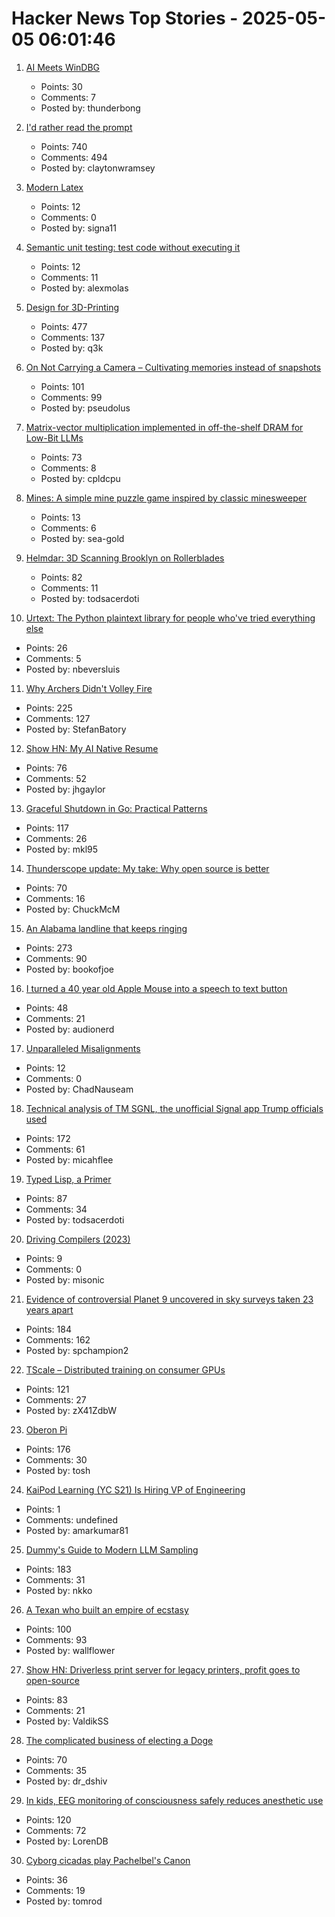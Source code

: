 # Hacker News Top Stories - 2025-05-05 06:01:46

1. [AI Meets WinDBG](https://svnscha.de/posts/ai-meets-windbg/)
   - Points: 30
   - Comments: 7
   - Posted by: thunderbong

2. [I'd rather read the prompt](https://claytonwramsey.com/blog/prompt/)
   - Points: 740
   - Comments: 494
   - Posted by: claytonwramsey

3. [Modern Latex](https://github.com/mrkline/modern-latex)
   - Points: 12
   - Comments: 0
   - Posted by: signa11

4. [Semantic unit testing: test code without executing it](https://www.alexmolas.com/2025/04/09/semantic-unit-testing.html)
   - Points: 12
   - Comments: 11
   - Posted by: alexmolas

5. [Design for 3D-Printing](https://blog.rahix.de/design-for-3d-printing/)
   - Points: 477
   - Comments: 137
   - Posted by: q3k

6. [On Not Carrying a Camera – Cultivating memories instead of snapshots](https://hedgehogreview.com/issues/after-neoliberalism/articles/on-not-carrying-a-camera)
   - Points: 101
   - Comments: 99
   - Posted by: pseudolus

7. [Matrix-vector multiplication implemented in off-the-shelf DRAM for Low-Bit LLMs](https://arxiv.org/abs/2503.23817)
   - Points: 73
   - Comments: 8
   - Posted by: cpldcpu

8. [Mines: A simple mine puzzle game inspired by classic minesweeper](https://stefan-oltmann.de/mines/)
   - Points: 13
   - Comments: 6
   - Posted by: sea-gold

9. [Helmdar: 3D Scanning Brooklyn on Rollerblades](https://owentrueblood.com/blog/2025/05/04/helmdar/)
   - Points: 82
   - Comments: 11
   - Posted by: todsacerdoti

10. [Urtext: The Python plaintext library for people who've tried everything else](https://urtext.co/)
   - Points: 26
   - Comments: 5
   - Posted by: nbeversluis

11. [Why Archers Didn't Volley Fire](https://acoup.blog/2025/05/02/collections-why-archers-didnt-volley-fire/)
   - Points: 225
   - Comments: 127
   - Posted by: StefanBatory

12. [Show HN: My AI Native Resume](https://ai.jakegaylor.com/)
   - Points: 76
   - Comments: 52
   - Posted by: jhgaylor

13. [Graceful Shutdown in Go: Practical Patterns](https://victoriametrics.com/blog/go-graceful-shutdown/index.html)
   - Points: 117
   - Comments: 26
   - Posted by: mkl95

14. [Thunderscope update: My take: Why open source is better](https://www.crowdsupply.com/eevengers/thunderscope/updates/revving-up-for-production)
   - Points: 70
   - Comments: 16
   - Posted by: ChuckMcM

15. [An Alabama landline that keeps ringing](https://oxfordamerican.org/oa-now/the-alabama-landline-that-keeps-ringing)
   - Points: 273
   - Comments: 90
   - Posted by: bookofjoe

16. [I turned a 40 year old Apple Mouse into a speech to text button](https://workshop.cjpais.com/projects/handy-m0100)
   - Points: 48
   - Comments: 21
   - Posted by: audionerd

17. [Unparalleled Misalignments](https://rickiheicklen.com/unparalleled-misalignments.html)
   - Points: 12
   - Comments: 0
   - Posted by: ChadNauseam

18. [Technical analysis of TM SGNL, the unofficial Signal app Trump officials used](https://micahflee.com/tm-sgnl-the-obscure-unofficial-signal-app-mike-waltz-uses-to-text-with-trump-officials/)
   - Points: 172
   - Comments: 61
   - Posted by: micahflee

19. [Typed Lisp, a Primer](https://alhassy.com/TypedLisp.html)
   - Points: 87
   - Comments: 34
   - Posted by: todsacerdoti

20. [Driving Compilers (2023)](https://fabiensanglard.net/dc/index.php)
   - Points: 9
   - Comments: 0
   - Posted by: misonic

21. [Evidence of controversial Planet 9 uncovered in sky surveys taken 23 years apart](https://www.space.com/astronomy/solar-system/evidence-of-controversial-planet-9-uncovered-in-sky-surveys-taken-23-years-apart)
   - Points: 184
   - Comments: 162
   - Posted by: spchampion2

22. [TScale – Distributed training on consumer GPUs](https://github.com/Foreseerr/TScale)
   - Points: 121
   - Comments: 27
   - Posted by: zX41ZdbW

23. [Oberon Pi](http://pascal.hansotten.com/niklaus-wirth/project-oberon/oberon-pi/)
   - Points: 176
   - Comments: 30
   - Posted by: tosh

24. [KaiPod Learning (YC S21) Is Hiring VP of Engineering](https://www.ycombinator.com/companies/kaipod-learning/jobs/Bs3H9uB-vp-of-engineering)
   - Points: 1
   - Comments: undefined
   - Posted by: amarkumar81

25. [Dummy's Guide to Modern LLM Sampling](https://rentry.co/samplers)
   - Points: 183
   - Comments: 31
   - Posted by: nkko

26. [A Texan who built an empire of ecstasy](https://www.texasmonthly.com/news-politics/ecstasy-starck-club-drugs-eighties-dallas/)
   - Points: 100
   - Comments: 93
   - Posted by: wallflower

27. [Show HN: Driverless print server for legacy printers, profit goes to open-source](https://printserver.ink/)
   - Points: 83
   - Comments: 21
   - Posted by: ValdikSS

28. [The complicated business of electing a Doge](https://www.theballotboy.com/electing-the-doge)
   - Points: 70
   - Comments: 35
   - Posted by: dr_dshiv

29. [In kids, EEG monitoring of consciousness safely reduces anesthetic use](https://news.mit.edu/2025/kids-eeg-monitoring-consciousness-safely-reduces-anesthetic-use-0429)
   - Points: 120
   - Comments: 72
   - Posted by: LorenDB

30. [Cyborg cicadas play Pachelbel's Canon](https://arstechnica.com/science/2025/05/cyborg-cicadas-play-pachelbels-canon/)
   - Points: 36
   - Comments: 19
   - Posted by: tomrod

